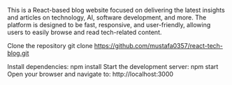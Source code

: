 
This is a React-based blog website focused on delivering the latest insights and articles on technology, AI, software development, and more. The platform is designed to be fast, responsive, and user-friendly, allowing users to easily browse and read tech-related content.

Clone the repository
git clone https://github.com/mustafa0357/react-tech-blog.git

Install dependencies:
npm install
Start the development server:
npm start
Open your browser and navigate to:
http://localhost:3000